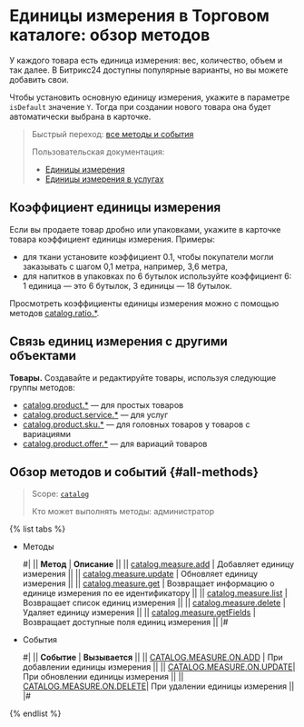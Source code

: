 # Единицы измерения в Торговом каталоге: обзор методов

У каждого товара есть единица измерения: вес, количество, объем и так далее. В Битрикс24 доступны популярные варианты, но вы можете добавить свои.

Чтобы установить основную единицу измерения, укажите в параметре `isDefault` значение `Y`. Тогда при создании нового товара она будет автоматически выбрана в карточке.

> Быстрый переход: [все методы и события](#all-methods)
> 
> Пользовательская документация: 
> - [Единицы измерения](https://helpdesk.bitrix24.ru/open/5488453/)
> - [Единицы измерения в услугах](https://helpdesk.bitrix24.ru/open/17277938/)

## Коэффициент единицы измерения

Если вы продаете товар дробно или упаковками, укажите в карточке товара коэффициент единицы измерения. Примеры:
- для ткани установите коэффициент 0.1, чтобы покупатели могли заказывать с шагом 0,1 метра, например, 3,6 метра,
- для напитков в упаковках по 6 бутылок используйте коэффициент 6: 1 единица — это 6 бутылок, 3 единицы — 18 бутылок.

Просмотреть коэффициенты единицы измерения можно с помощью методов [catalog.ratio.*](../ratio/index.md).

## Связь единиц измерения с другими объектами

**Товары.** Создавайте и редактируйте товары, используя следующие группы методов:
- [catalog.product.*](../product/index.md) — для простых товаров
- [catalog.product.service.*](../product/service/index.md) — для услуг
- [catalog.product.sku.*](../product/sku/index.md) — для головных товаров у товаров с вариациями
- [catalog.product.offer.*](../product/offer/index.md) — для вариаций товаров

## Обзор методов и событий {#all-methods}

> Scope: [`catalog`](../../scopes/permissions.md)
>
> Кто может выполнять методы: администратор

{% list tabs %}

- Методы
  
    #|
    || **Метод** | **Описание** ||
    || [catalog.measure.add](./catalog-measure-add.md) | Добавляет единицу измерения ||
    || [catalog.measure.update](./catalog-measure-update.md) | Обновляет единицу измерения ||
    || [catalog.measure.get](./catalog-measure-get.md) | Возвращает информацию о единице измерения по ее идентификатору ||
    || [catalog.measure.list](./catalog-measure-list.md) | Возвращает список единиц измерения ||
    || [catalog.measure.delete](./catalog-measure-delete.md) | Удаляет единицу измерения ||
    || [catalog.measure.getFields](./catalog-measure-get-fields.md) | Возвращает доступные поля единиц измерения ||
    |#

- События 

    #|
    || **Событие** | **Вызывается** ||
    || [CATALOG.MEASURE.ON.ADD](./events/catalog-measure-on-add.md) | При добавлении единицы измерения ||
    || [CATALOG.MEASURE.ON.UPDATE](./events/catalog-measure-on-update.md)| При обновлении единицы измерения ||
    || [CATALOG.MEASURE.ON.DELETE](./events/catalog-measure-on-delete.md)| При удалении единицы измерения ||
    |#

{% endlist %}
